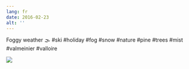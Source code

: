 ```yaml
---
lang: fr
date: 2016-02-23
alt: ''
---
```


Foggy weather 🌫 #ski #holiday #fog #snow #nature #pine #trees #mist #valmeinier #valloire

![](/photos/2016-02-23-1456227891.jpg)